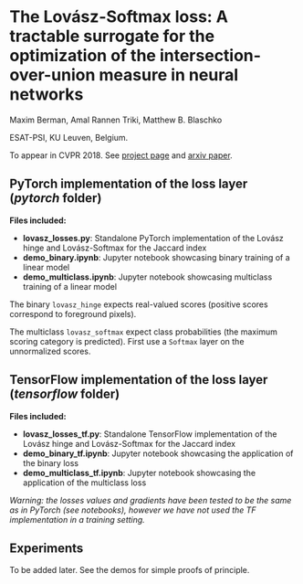 # The Lovász-Softmax loss: A tractable surrogate for the optimization of the intersection-over-union measure in neural networks

Maxim Berman, Amal Rannen Triki, Matthew B. Blaschko

ESAT-PSI, KU Leuven, Belgium.

To appear in CVPR 2018. See [project page](http://bmax.im/LovaszSoftmax) and [arxiv paper](https://arxiv.org/abs/1705.08790).

## PyTorch implementation of the loss layer (*pytorch* folder)
**Files included:**
* **lovasz_losses.py**: Standalone PyTorch implementation of the Lovász hinge and Lovász-Softmax for the Jaccard index
* **demo_binary.ipynb**: Jupyter notebook showcasing binary training of a linear model
* **demo_multiclass.ipynb**: Jupyter notebook showcasing multiclass training of a linear model

The binary `lovasz_hinge` expects real-valued scores (positive scores correspond to foreground pixels). 

The multiclass `lovasz_softmax` expect class probabilities (the maximum scoring category is predicted). First use a `Softmax` layer on the unnormalized scores.

## TensorFlow implementation of the loss layer (*tensorflow* folder)
**Files included:**
* **lovasz_losses_tf.py**: Standalone TensorFlow implementation of the Lovász hinge and Lovász-Softmax for the Jaccard index
* **demo_binary_tf.ipynb**: Jupyter notebook showcasing the application of the binary loss
* **demo_multiclass_tf.ipynb**: Jupyter notebook showcasing the application of the multiclass loss

*Warning: the losses values and gradients have been tested to be the same as in PyTorch (see notebooks), however we have not used the TF implementation in a training setting.*

## Experiments
To be added later. See the demos for simple proofs of principle.
